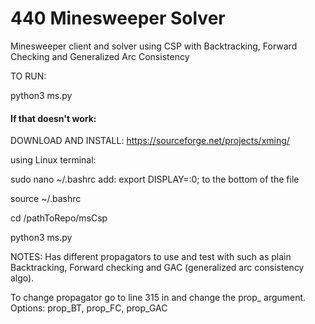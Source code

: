 # 440 Minesweeper Solver
Minesweeper client and solver using CSP with Backtracking, Forward Checking and Generalized Arc Consistency

TO RUN:

python3 ms.py

#### If that doesn't work:
DOWNLOAD AND INSTALL: https://sourceforge.net/projects/xming/

using Linux terminal: 

sudo nano ~/.bashrc
  add: export DISPLAY=:0;
  to the bottom of the file
  
source ~/.bashrc

cd /pathToRepo/msCsp

python3 ms.py
  
NOTES:
    Has different propagators to use and test with such as plain Backtracking, Forward checking 
  and GAC (generalized arc consistency algo).
  
  To change propagator go to line 315 in and change the prop_ argument. Options: prop_BT, prop_FC, prop_GAC
  
  

